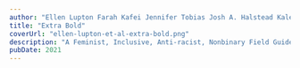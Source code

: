 ```yaml
---
author: "Ellen Lupton Farah Kafei Jennifer Tobias Josh A. Halstead Kaleena Sales Leslie Xia Valentina Vergara"
title: "Extra Bold"
coverUrl: "ellen-lupton-et-al-extra-bold.png"
description: "A Feminist, Inclusive, Anti-racist, Nonbinary Field Guide for Graphic Designers"
pubDate: 2021
---
```

